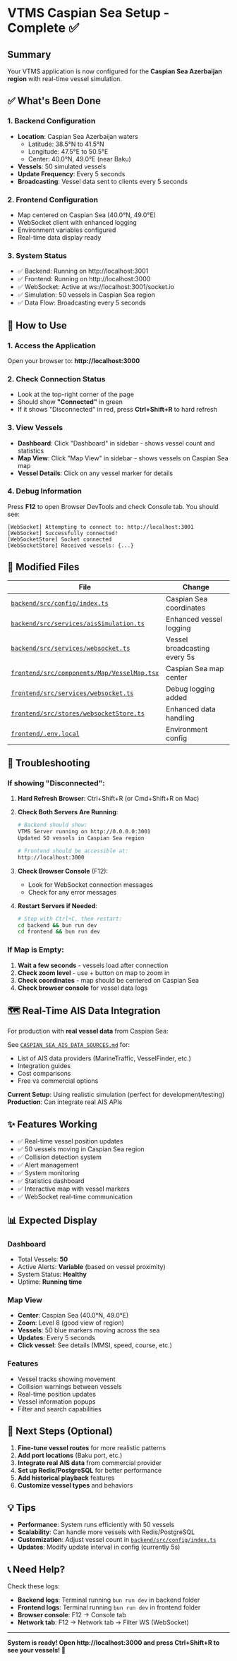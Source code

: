 # VTMS Caspian Sea Setup - Complete ✅

## Summary

Your VTMS application is now configured for the **Caspian Sea Azerbaijan region** with real-time vessel simulation.

## ✅ What's Been Done

### 1. Backend Configuration
- **Location**: Caspian Sea Azerbaijan waters
  - Latitude: 38.5°N to 41.5°N
  - Longitude: 47.5°E to 50.5°E
  - Center: 40.0°N, 49.0°E (near Baku)
- **Vessels**: 50 simulated vessels
- **Update Frequency**: Every 5 seconds
- **Broadcasting**: Vessel data sent to clients every 5 seconds

### 2. Frontend Configuration
- Map centered on Caspian Sea (40.0°N, 49.0°E)
- WebSocket client with enhanced logging
- Environment variables configured
- Real-time data display ready

### 3. System Status
- ✅ Backend: Running on http://localhost:3001
- ✅ Frontend: Running on http://localhost:3000
- ✅ WebSocket: Active at ws://localhost:3001/socket.io
- ✅ Simulation: 50 vessels in Caspian Sea region
- ✅ Data Flow: Broadcasting every 5 seconds

## 🚀 How to Use

### 1. Access the Application
Open your browser to: **http://localhost:3000**

### 2. Check Connection Status
- Look at the top-right corner of the page
- Should show **"Connected"** in green
- If it shows "Disconnected" in red, press **Ctrl+Shift+R** to hard refresh

### 3. View Vessels
- **Dashboard**: Click "Dashboard" in sidebar - shows vessel count and statistics
- **Map View**: Click "Map View" in sidebar - shows vessels on Caspian Sea map
- **Vessel Details**: Click on any vessel marker for details

### 4. Debug Information
Press **F12** to open Browser DevTools and check Console tab. You should see:
```
[WebSocket] Attempting to connect to: http://localhost:3001
[WebSocket] Successfully connected!
[WebSocketStore] Socket connected
[WebSocketStore] Received vessels: {...}
```

## 📁 Modified Files

| File | Change |
|------|--------|
| [`backend/src/config/index.ts`](backend/src/config/index.ts:86) | Caspian Sea coordinates |
| [`backend/src/services/aisSimulation.ts`](backend/src/services/aisSimulation.ts:283) | Enhanced vessel logging |
| [`backend/src/services/websocket.ts`](backend/src/services/websocket.ts:421) | Vessel broadcasting every 5s |
| [`frontend/src/components/Map/VesselMap.tsx`](frontend/src/components/Map/VesselMap.tsx:60) | Caspian Sea map center |
| [`frontend/src/services/websocket.ts`](frontend/src/services/websocket.ts:46) | Debug logging added |
| [`frontend/src/stores/websocketStore.ts`](frontend/src/stores/websocketStore.ts:46) | Enhanced data handling |
| [`frontend/.env.local`](frontend/.env.local:1) | Environment config |

## 🔧 Troubleshooting

### If showing "Disconnected":

1. **Hard Refresh Browser**: Ctrl+Shift+R (or Cmd+Shift+R on Mac)

2. **Check Both Servers Are Running**:
   ```bash
   # Backend should show:
   VTMS Server running on http://0.0.0.0:3001
   Updated 50 vessels in Caspian Sea region
   
   # Frontend should be accessible at:
   http://localhost:3000
   ```

3. **Check Browser Console** (F12):
   - Look for WebSocket connection messages
   - Check for any error messages

4. **Restart Servers if Needed**:
   ```bash
   # Stop with Ctrl+C, then restart:
   cd backend && bun run dev
   cd frontend && bun run dev
   ```

### If Map is Empty:

1. **Wait a few seconds** - vessels load after connection
2. **Check zoom level** - use + button on map to zoom in
3. **Check coordinates** - map should be centered on Caspian Sea
4. **Check browser console** for vessel data logs

## 🗺️ Real-Time AIS Data Integration

For production with **real vessel data** from Caspian Sea:

See [`CASPIAN_SEA_AIS_DATA_SOURCES.md`](CASPIAN_SEA_AIS_DATA_SOURCES.md:1) for:
- List of AIS data providers (MarineTraffic, VesselFinder, etc.)
- Integration guides
- Cost comparisons
- Free vs commercial options

**Current Setup**: Using realistic simulation (perfect for development/testing)
**Production**: Can integrate real AIS APIs

## ✨ Features Working

- ✅ Real-time vessel position updates
- ✅ 50 vessels moving in Caspian Sea region
- ✅ Collision detection system
- ✅ Alert management
- ✅ System monitoring
- ✅ Statistics dashboard
- ✅ Interactive map with vessel markers
- ✅ WebSocket real-time communication

## 📊 Expected Display

### Dashboard
- Total Vessels: **50**
- Active Alerts: **Variable** (based on vessel proximity)
- System Status: **Healthy**
- Uptime: **Running time**

### Map View
- **Center**: Caspian Sea (40.0°N, 49.0°E)
- **Zoom**: Level 8 (good view of region)
- **Vessels**: 50 blue markers moving across the sea
- **Updates**: Every 5 seconds
- **Click vessel**: See details (MMSI, speed, course, etc.)

### Features
- Vessel tracks showing movement
- Collision warnings between vessels
- Real-time position updates
- Vessel information popups
- Filter and search capabilities

## 🎯 Next Steps (Optional)

1. **Fine-tune vessel routes** for more realistic patterns
2. **Add port locations** (Baku port, etc.)
3. **Integrate real AIS data** from commercial provider
4. **Set up Redis/PostgreSQL** for better performance
5. **Add historical playback** features
6. **Customize vessel types** and behaviors

## 💡 Tips

- **Performance**: System runs efficiently with 50 vessels
- **Scalability**: Can handle more vessels with Redis/PostgreSQL
- **Customization**: Adjust vessel count in [`backend/src/config/index.ts`](backend/src/config/index.ts:85)
- **Updates**: Modify update interval in config (currently 5s)

## 📞 Need Help?

Check these logs:
- **Backend logs**: Terminal running `bun run dev` in backend folder
- **Frontend logs**: Terminal running `bun run dev` in frontend folder  
- **Browser console**: F12 → Console tab
- **Network tab**: F12 → Network tab → Filter WS (WebSocket)

---

**System is ready! Open http://localhost:3000 and press Ctrl+Shift+R to see your vessels! 🚢**